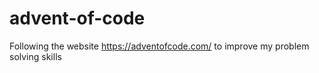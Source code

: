 # advent-of-code
Following the website https://adventofcode.com/ to improve my problem solving skills
